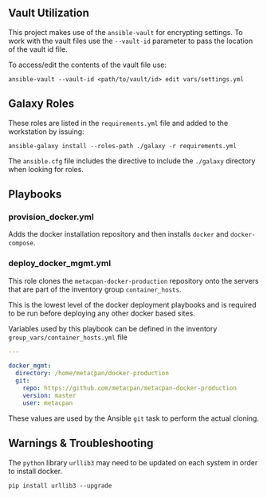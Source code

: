 ## Vault Utilization

This project makes use of the `ansible-vault` for encrypting settings. To work
with the vault files use the `--vault-id` parameter to pass the location of the
vault id file.

To access/edit the contents of the vault file use:

```
ansible-vault --vault-id <path/to/vault/id> edit vars/settings.yml
```

## Galaxy Roles

These roles are listed in the `requirements.yml` file and added to the
workstation by issuing:

```
ansible-galaxy install --roles-path ./galaxy -r requirements.yml
```

The `ansible.cfg` file includes the directive to include the `./galaxy`
directory when looking for roles.

## Playbooks

### provision_docker.yml

Adds the docker installation repository and then installs `docker` and
`docker-compose`.

### deploy_docker_mgmt.yml

This role clones the `metacpan-docker-production` repository onto the servers
that are part of the inventory group `container_hosts`.

This is the lowest level of the docker deployment playbooks and is required to
be run before deploying any other docker based sites.

Variables used by this playbook can be defined in the inventory `group_vars/container_hosts.yml` file

```yaml
---

docker_mgmt:
  directory: /home/metacpan/docker-production
  git:
    repo: https://github.com/metacpan/metacpan-docker-production
    version: master
    user: metacpan
```

These values are used by the Ansible `git` task to perform the actual cloning.

## Warnings & Troubleshooting

The `python` library `urllib3` may need to be updated on each system in order to
install docker.

```
pip install urllib3 --upgrade
```
